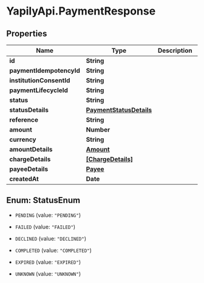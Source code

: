 # YapilyApi.PaymentResponse

## Properties
Name | Type | Description | Notes
------------ | ------------- | ------------- | -------------
**id** | **String** |  | [optional] 
**paymentIdempotencyId** | **String** |  | [optional] 
**institutionConsentId** | **String** |  | [optional] 
**paymentLifecycleId** | **String** |  | [optional] 
**status** | **String** |  | [optional] 
**statusDetails** | [**PaymentStatusDetails**](PaymentStatusDetails.md) |  | [optional] 
**reference** | **String** |  | [optional] 
**amount** | **Number** |  | [optional] 
**currency** | **String** |  | [optional] 
**amountDetails** | [**Amount**](Amount.md) |  | [optional] 
**chargeDetails** | [**[ChargeDetails]**](ChargeDetails.md) |  | [optional] 
**payeeDetails** | [**Payee**](Payee.md) |  | [optional] 
**createdAt** | **Date** |  | [optional] 


<a name="StatusEnum"></a>
## Enum: StatusEnum


* `PENDING` (value: `"PENDING"`)

* `FAILED` (value: `"FAILED"`)

* `DECLINED` (value: `"DECLINED"`)

* `COMPLETED` (value: `"COMPLETED"`)

* `EXPIRED` (value: `"EXPIRED"`)

* `UNKNOWN` (value: `"UNKNOWN"`)




